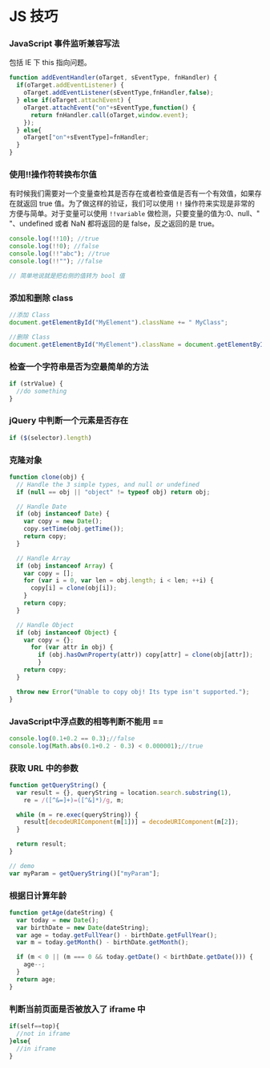 # JS 技巧
### JavaScript 事件监听兼容写法
包括 IE 下 this 指向问题。

``` js
function addEventHandler(oTarget, sEventType, fnHandler) {
  if(oTarget.addEventListener) {
    oTarget.addEventListener(sEventType,fnHandler,false);
  } else if(oTarget.attachEvent) {
    oTarget.attachEvent("on"+sEventType,function() {
      return fnHandler.call(oTarget,window.event);
    });
  } else{
    oTarget["on"+sEventType]=fnHandler;
  }
}
```

### 使用!!操作符转换布尔值
有时候我们需要对一个变量查检其是否存在或者检查值是否有一个有效值，如果存在就返回 true 值。为了做这样的验证，我们可以使用 `!!` 操作符来实现是非常的方便与简单。对于变量可以使用 `!!variable` 做检测，只要变量的值为:0、null、" "、undefined 或者 NaN 都将返回的是 false，反之返回的是 true。

``` js
console.log(!!10); //true
console.log(!!0); //false
console.log(!!"abc"); //true
console.log(!!""); //false

// 简单地说就是把右侧的值转为 bool 值
```

### 添加和删除 class
``` js
//添加 Class
document.getElementById("MyElement").className += " MyClass";

//删除 Class
document.getElementById("MyElement").className = document.getElementById("MyElement").className.replace(/(?:^|\s)MyClass(?!\S)/,'');
```

### 检查一个字符串是否为空最简单的方法
``` js
if (strValue) {
  //do something
}
```

### jQuery 中判断一个元素是否存在
``` js
if ($(selector).length)
```

### 克隆对象
``` js
function clone(obj) {
  // Handle the 3 simple types, and null or undefined
  if (null == obj || "object" != typeof obj) return obj;

  // Handle Date
  if (obj instanceof Date) {
    var copy = new Date();
    copy.setTime(obj.getTime());
    return copy;
  }

  // Handle Array
  if (obj instanceof Array) {
    var copy = [];
    for (var i = 0, var len = obj.length; i < len; ++i) {
      copy[i] = clone(obj[i]);
    }
    return copy;
  }

  // Handle Object
  if (obj instanceof Object) {
    var copy = {};
      for (var attr in obj) {
        if (obj.hasOwnProperty(attr)) copy[attr] = clone(obj[attr]);
        }
    return copy;
  }

  throw new Error("Unable to copy obj! Its type isn't supported.");
}
```

### JavaScript中浮点数的相等判断不能用 ==
``` js
console.log(0.1+0.2 == 0.3);//false
console.log(Math.abs(0.1+0.2 - 0.3) < 0.000001);//true
```

### 获取 URL 中的参数
``` js
function getQueryString() {
  var result = {}, queryString = location.search.substring(1),
    re = /([^&=]+)=([^&]*)/g, m;

  while (m = re.exec(queryString)) {
    result[decodeURIComponent(m[1])] = decodeURIComponent(m[2]);
  }

  return result;
}

// demo
var myParam = getQueryString()["myParam"];
```

### 根据日计算年龄
``` js
function getAge(dateString) {
  var today = new Date();
  var birthDate = new Date(dateString);
  var age = today.getFullYear() - birthDate.getFullYear();
  var m = today.getMonth() - birthDate.getMonth();

  if (m < 0 || (m === 0 && today.getDate() < birthDate.getDate())) {
    age--;
  }
  return age;
}
```

### 判断当前页面是否被放入了 iframe 中
``` js
if(self==top){
  //not in iframe
}else{
  //in iframe
}
```
